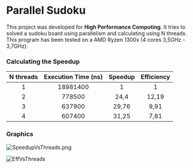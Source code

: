 # Parallel Sudoku

This project was developed for **High Performance Computing**. It tries to solved a sudoku board using parallelism and calculating using N threads.
This program has been tested on a AMD Ryzen 1300x (4 cores 3,5GHz - 3,7GHz).

### Calculating the Speedup

|  N threads | Execution Time (ns) | Speedup  | Efficiency  |
|:---:|:---:|:---:|:---:|
| 1  | 18981400  |  1 | 1  |   |
| 2  | 778500  | 24,4  | 12,19  |   
| 3  | 637900 |  29,76 | 9,91  |   
| 4  | 607400  | 31,25  | 7,81  |


### Graphics


![SpeedupVsThreads.png](https://i.ibb.co/R4rxTJh/Speedupvs-Threads.png)



![EffVsThreads](https://i.ibb.co/7KTY8Nr/Effvs-Threads.png)
